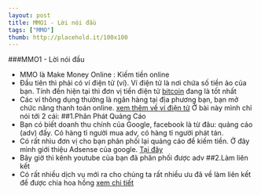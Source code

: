 ```yaml
---
layout: post
title: MMO1 - Lời nói đầu
tags: ["MMO"]
thumb: http://placehold.it/100x100
---
```

###MMO1 - Lời nói đầu
- MMO là Make Money Online : Kiếm tiền online
- Đầu tiên thì phải có ví điện tử (ví). Ví điện tử là nơi chứa số tiền ảo của bạn. 
Tính đến hiện tại thì đơn vị tiền điện tử [bitcoin]({{site.baseurl}}/ta/bitcoin) đang là tốt nhất
- Các ví thông dụng thường là ngân hàng tại địa phương bạn, bạn mở chức năng thanh toán online. [xem thêm về ví điện tử]({{site.baseurl}}/ta/vi-dien-tu)
Ở bài này mình chỉ nói tới 2 cái:
##1.Phân Phát Quảng Cáo
- Bạn có biết doanh thu chính của Google, facebook là từ đâu: quảng cáo (adv) đấy. Có hàng tỉ người mua adv, có hàng tỉ người phát tán.
- Có rất nhìu đơn vị cho bạn phân phối lại quảng cáo để kiếm tiền. Ở đây mình giới thiệu Adsense của google. [Tại đây]({{site.baseurl}}/ta/adsense)
- Bây giờ thì kênh youtube của bạn đã phân phối được adv
##2.Làm liên kết
- Có rất nhiều dịch vụ mới ra cho chúng ta rất nhiều ưu đã về làm liên kết để được chia hoa hồng
[xem chi tiết]({{site.baseurl}}/ta/affiliate)
